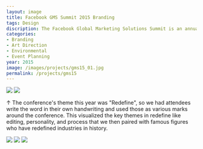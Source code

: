 ```yaml
---
layout: image
title: Facebook GMS Summit 2015 Branding
tags: Design
discription: The Facebook Global Marketing Solutions Summit is an annual internal sales conference held in San Francisco, CA. In 2015, I designed and developed the conference's identity based on the theme "Redefine." Continuing the 'evolving identity' approach I worked on the previous year, I developed a system where the word "redefine" would be written in conference attendees handwriting. We worked with an external agency to push the brand into stage design, signage, and environmental graphics
categories:
- Branding
- Art Direction
- Environmental
- Event Planning
year: 2015
image: /images/projects/gms15_01.jpg
permalink: /projects/gms15
---
```


<img src="/images/projects/gms15_01.jpg">
<img src="/images/projects/gms15_02.jpg">
<div class="images-right"><P>&uarr; The conference's theme this year was "Redefine", so we had attendees write the word in their own handwriting and used those as various marks around the conference. This visualized the key themes in redefine like editing, personality, and process that we then paired with famous figures who have redefined industries in history.</p></div>
<img src="/images/projects/gms15_03.jpg">
<img src="/images/projects/gms15_05.jpg">
<img src="/images/projects/gms15_04.jpg">
